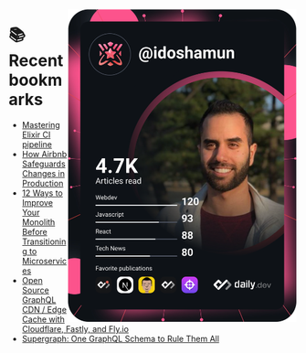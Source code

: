 <a href="https://app.daily.dev/idoshamun"><img src="https://raw.githubusercontent.com/idoshamun/idoshamun/devcard/devcard.svg" align='right' width="400" alt="Ido Shamun's Dev Card"/></a>

# 📚 Recent bookmarks
<!-- BOOKMARKS:START -->
- [Mastering Elixir CI pipeline](https://app.daily.dev/posts/HFy5nC8gJ?utm_source=rss&utm_medium=bookmarks&utm_campaign=28849d86070e4c099c877ab6837c61f0)
- [How Airbnb Safeguards Changes in Production](https://app.daily.dev/posts/Gn2G8Id3-?utm_source=rss&utm_medium=bookmarks&utm_campaign=28849d86070e4c099c877ab6837c61f0)
- [12 Ways to Improve Your Monolith Before Transitioning to Microservices](https://app.daily.dev/posts/teMVmVGpr?utm_source=rss&utm_medium=bookmarks&utm_campaign=28849d86070e4c099c877ab6837c61f0)
- [Open Source GraphQL CDN / Edge Cache with Cloudflare, Fastly, and Fly.io](https://app.daily.dev/posts/pn1TQWTme?utm_source=rss&utm_medium=bookmarks&utm_campaign=28849d86070e4c099c877ab6837c61f0)
- [Supergraph: One GraphQL Schema to Rule Them All](https://app.daily.dev/posts/tJhuNGrIi?utm_source=rss&utm_medium=bookmarks&utm_campaign=28849d86070e4c099c877ab6837c61f0)
<!-- BOOKMARKS:END -->
